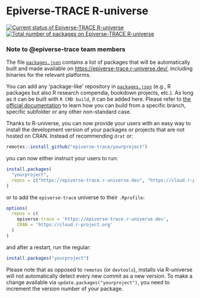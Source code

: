 # Epiverse-TRACE R-universe

[![Current status of Epiverse-TRACE R-universe](https://epiverse-trace.r-universe.dev/badges/:registry)](https://github.com/r-universe/epiverse-trace)
[![Total number of packages on Epiverse-TRACE R-universe](https://epiverse-trace.r-universe.dev/badges/:total)](https://epiverse-trace.r-universe.dev/)

### Note to @epiverse-trace team members

The file [`packages.json`](packages.json) contains a list of packages that will be automatically built and made available on https://epiverse-trace.r-universe.dev/, including binaries for the relevant platforms.

You can add any 'package-like' repository in [`packages.json`](packages.json) (e.g., R packages but also R research compendia, bookdown projects, etc.). As long as it can be built with `R CMD build`, it can be added here. Please refer to [the official documentation](https://r-universe.dev/help/) to learn how you can build from a specific branch, specific subfolder or any other non-standard case.

Thanks to R-universe, you can now provide your users with an easy way to install the development version of your packages or projects that are not hosted on CRAN. Instead of recommending `drat` or:

```r
remotes::install_github("epiverse-trace/yourproject")
```

you can now either instruct your users to run:

```r
install.packages(
  "yourproject", 
  repos = c("https://epiverse-trace.r-universe.dev", "https://cloud.r-project.org")
)
```

or to add the `epiverse-trace` universe to their `.Rprofile`:

```r
options(
  repos = c(
    epiverse-trace = 'https://epiverse-trace.r-universe.dev',
    CRAN = 'https://cloud.r-project.org'
  )
)
```

and after a restart, run the regular:

```r
install.packages("yourproject")
```

Please note that as opposed to `remotes` (or `devtools`), installs via R-universe will not automatically detect every new commit as a new version. To make a change available via `update.packages("yourproject")`, you need to increment the version number of your package.
